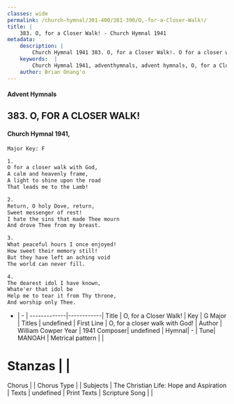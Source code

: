 ```yaml
---
classes: wide
permalink: /church-hymnal/301-400/381-390/O,-for-a-Closer-Walk!/
title: |
    383. O, for a Closer Walk! - Church Hymnal 1941
metadata:
    description: |
        Church Hymnal 1941 383. O, for a Closer Walk!. O for a closer walk with God, A calm and heavenly frame, A light to shine upon the road That leads me to the Lamb! 
    keywords:  |
        Church Hymnal 1941, adventhymnals, advent hymnals, O, for a Closer Walk!, O, for a closer walk with God!. 
    author: Brian Onang'o
---
```


#### Advent Hymnals
## 383. O, FOR A CLOSER WALK!
####  Church Hymnal 1941,

```txt
Major Key: F

1.
O for a closer walk with God,
A calm and heavenly frame,
A light to shine upon the road
That leads me to the Lamb!

2.
Return, O holy Dove, return,
Sweet messenger of rest!
I hate the sins that made Thee mourn
And drove Thee from my breast.

3.
What peaceful hours I once enjoyed!
How sweet their memory still!
But they have left an aching void
The world can never fill.

4.
The dearest idol I have known,
Whate'er that idol be
Help me to tear it from Thy throne,
And worship only Thee.

```

- |   -  |
-------------|------------|
Title | O, for a Closer Walk! |
Key | G Major |
Titles | undefined |
First Line | O, for a closer walk with God! |
Author | William Cowper
Year | 1941
Composer| undefined |
Hymnal|  - |
Tune| MANOAH |
Metrical pattern | |
# Stanzas |  |
Chorus |  |
Chorus Type |  |
Subjects | The Christian Life: Hope and Aspiration |
Texts | undefined |
Print Texts | 
Scripture Song |  |
    
